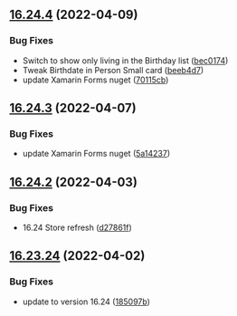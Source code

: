 ## [16.24.4](https://github.com/phandcock/GrampsView/compare/v16.24.3...v16.24.4) (2022-04-09)


### Bug Fixes

* Switch to show only living in the Birthday list ([bec0174](https://github.com/phandcock/GrampsView/commit/bec01744e7e22cc45da8dc79595f3c1ed2ba0f55))
* Tweak Birthdate in Person Small card ([beeb4d7](https://github.com/phandcock/GrampsView/commit/beeb4d706c91de054698ff339c9b5b9ef68c5361))
* update Xamarin Forms nuget ([70115cb](https://github.com/phandcock/GrampsView/commit/70115cb67c849ebe62365b05329f502d71022d70))



## [16.24.3](https://github.com/phandcock/GrampsView/compare/v16.24.2...v16.24.3) (2022-04-07)


### Bug Fixes

* update Xamarin Forms nuget ([5a14237](https://github.com/phandcock/GrampsView/commit/5a14237b0e8bd302cebe7607f965f7e8c27e90de))



## [16.24.2](https://github.com/phandcock/GrampsView/compare/v16.23.24...v16.24.2) (2022-04-03)


### Bug Fixes

* 16.24 Store refresh ([d27861f](https://github.com/phandcock/GrampsView/commit/d27861f4b68775ddf2a0cf7476ecf0fcf498b22e))



## [16.23.24](https://github.com/phandcock/GrampsView/compare/v16.23.23...v16.23.24) (2022-04-02)


### Bug Fixes

* update to version 16.24 ([185097b](https://github.com/phandcock/GrampsView/commit/185097bbe8ed71824c372a17725fb252d758f999))



